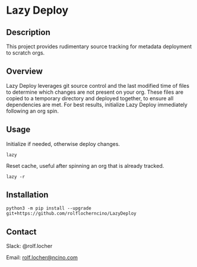 # Lazy Deploy

## Description

This project provides rudimentary source tracking for metadata deployment to scratch orgs.

## Overview

Lazy Deploy leverages git source control and the last modified time of files to determine which changes are not present on your org. These files are copied to a temporary directory and deployed together, to ensure all dependencies are met. For best results, initialize Lazy Deploy immediately following an org spin.

## Usage

Initialize if needed, otherwise deploy changes.
```
lazy
```
Reset cache, useful after spinning an org that is already tracked.
```
lazy -r
```

## Installation
```
python3 -m pip install --upgrade git+https://github.com/rolflocherncino/LazyDeploy
```

## Contact

Slack: @rolf.locher

Email: rolf.locher@ncino.com
